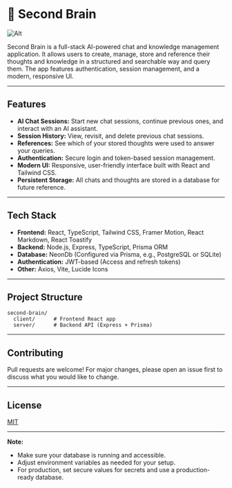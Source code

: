 # 🧠 Second Brain
![Alt](https://repobeats.axiom.co/api/embed/fa8652287408755e9114263560c515eaef4f568d.svg "Repobeats analytics image")

Second Brain is a full-stack AI-powered chat and knowledge management application. It allows users to create, manage, store and reference their thoughts and knowledge in a structured and searchable way and query them. The app features authentication, session management, and a modern, responsive UI.

---

## Features

- **AI Chat Sessions:** Start new chat sessions, continue previous ones, and interact with an AI assistant.
- **Session History:** View, revisit, and delete previous chat sessions.
- **References:** See which of your stored thoughts were used to answer your queries.
- **Authentication:** Secure login and token-based session management.
- **Modern UI:** Responsive, user-friendly interface built with React and Tailwind CSS.
- **Persistent Storage:** All chats and thoughts are stored in a database for future reference.

---

## Tech Stack

- **Frontend:** React, TypeScript, Tailwind CSS, Framer Motion, React Markdown, React Toastify
- **Backend:** Node.js, Express, TypeScript, Prisma ORM
- **Database:** NeonDb (Configured via Prisma, e.g., PostgreSQL or SQLite)
- **Authentication:** JWT-based (Access and refresh tokens)
- **Other:** Axios, Vite, Lucide Icons

---

## Project Structure

```
second-brain/
  client/      # Frontend React app
  server/      # Backend API (Express + Prisma)
```

---

## Contributing

Pull requests are welcome! For major changes, please open an issue first to discuss what you would like to change.

---

## License

[MIT](LICENSE)

---

**Note:**  
- Make sure your database is running and accessible.
- Adjust environment variables as needed for your setup.
- For production, set secure values for secrets and use a production-ready database.

